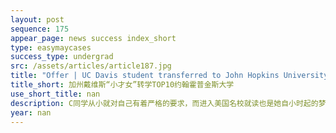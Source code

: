 ```yaml
---
layout: post
sequence: 175
appear_page: news success index_short
type: easymaycases
success_type: undergrad
src: /assets/articles/article187.jpg
title: "Offer | UC Davis student transferred to John Hopkins University, congratulations ! "
title_short: 加州戴维斯“小才女”转学TOP10约翰霍普金斯大学
use_short_title: nan
description: C同学从小就对自己有着严格的要求，而进入美国名校就读也是她自小时起的梦想。虽然本科也申请到了美国西海岸一所TOP40的学校，但是一直精益求精的她还是希望能在本科阶段更上一层楼，转学到更好的平台。
year: nan
---
```


